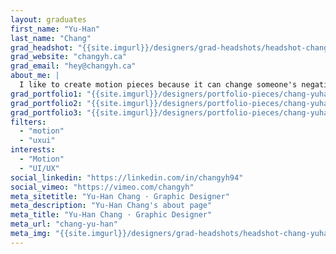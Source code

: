 ```yaml
---
layout: graduates
first_name: "Yu-Han"
last_name: "Chang"
grad_headshot: "{{site.imgurl}}/designers/grad-headshots/headshot-chang-yuhan.jpg"
grad_website: "changyh.ca"
grad_email: "hey@changyh.ca"
about_me: |
  I like to create motion pieces because it can change someone's negative mood to positive whether it is about storytelling, entertainment, advertising, etc.
grad_portfolio1: "{{site.imgurl}}/designers/portfolio-pieces/chang-yuhan-portfolio1.mp4"
grad_portfolio2: "{{site.imgurl}}/designers/portfolio-pieces/chang-yuhan-portfolio2.jpg"
grad_portfolio3: "{{site.imgurl}}/designers/portfolio-pieces/chang-yuhan-portfolio3.jpg"
filters:
  - "motion"
  - "uxui"
interests:
  - "Motion"
  - "UI/UX"
social_linkedin: "https://linkedin.com/in/changyh94"
social_vimeo: "https://vimeo.com/changyh"
meta_sitetitle: "Yu-Han Chang · Graphic Designer"
meta_description: "Yu-Han Chang's about page"
meta_title: "Yu-Han Chang · Graphic Designer"
meta_url: "chang-yu-han"
meta_img: "{{site.imgurl}}/designers/grad-headshots/headshot-chang-yuhan.jpg"
---
```

